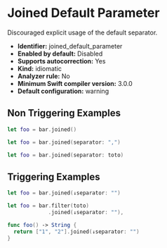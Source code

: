 # Joined Default Parameter

Discouraged explicit usage of the default separator.

* **Identifier:** joined_default_parameter
* **Enabled by default:** Disabled
* **Supports autocorrection:** Yes
* **Kind:** idiomatic
* **Analyzer rule:** No
* **Minimum Swift compiler version:** 3.0.0
* **Default configuration:** warning

## Non Triggering Examples

```swift
let foo = bar.joined()
```

```swift
let foo = bar.joined(separator: ",")
```

```swift
let foo = bar.joined(separator: toto)
```

## Triggering Examples

```swift
let foo = bar.joined(↓separator: "")
```

```swift
let foo = bar.filter(toto)
             .joined(↓separator: ""),
```

```swift
func foo() -> String {
  return ["1", "2"].joined(↓separator: "")
}
```